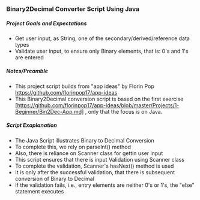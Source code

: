 ### Binary2Decimal Converter Script Using Java
##### Project Goals and Expectations
- Get user input, as String, one of the secondary/derived/reference data types
- Validate user input, to ensure only Binary elements, that is: 0's and 1's are entered

##### Notes/Preamble
- This project script builds from "app ideas" by Florin Pop https://github.com/florinpop17/app-ideas
- This Binary2Decimal conversion script is based on the first exercise [https://github.com/florinpop17/app-ideas/blob/master/Projects/1-Beginner/Bin2Dec-App.md] , only that the focus is on Java.

##### Script Exaplanation
- The Java Script illustrates Binary to Decimal Conversion
- To complete this, we rely on parseInt() method
- Also, there is reliance on Scanner class for gettin user input
- This script ensures that there is input Validation using Scanner class
- To complete the validation, Scanner's hasNext() method is used
- It is only after the successful validation, that there is subsequent conversion of Binary to Decimal
- If the validation fails, i.e., entry elements are neither 0's or 1's, the "else" statement executes
